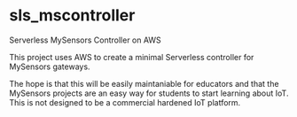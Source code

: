 # sls_mscontroller
Serverless MySensors Controller on AWS

This project uses AWS to create a minimal Serverless controller for MySensors gateways.

The hope is that this will be easily maintaniable for educators and that the MySensors
projects are an easy way for students to start learning about IoT. This is not designed
to be a commercial hardened IoT platform.